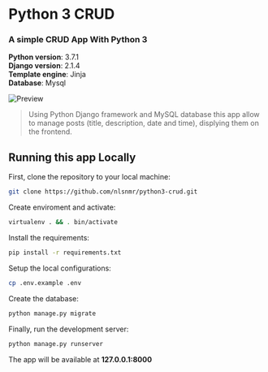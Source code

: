 # Python 3 CRUD

### A simple CRUD App With Python 3

__Python version__: 3.7.1  
__Django version__: 2.1.4  
__Template engine__: Jinja  
__Database__: Mysql  

![Preview](https://monosnap.com/image/3wBc0QSf0jOlrzgxoE5NPBaHQqGmul.png)

> Using Python Django framework and MySQL database this app allow to manage posts (title, description, date and time), displying them on the frontend. 

## Running this app Locally

First, clone the repository to your local machine:

```bash
git clone https://github.com/nlsnmr/python3-crud.git
```
Create enviroment and activate:
```bash
virtualenv . && . bin/activate
```

Install the requirements:
```bash
pip install -r requirements.txt
```

Setup the local configurations:

```bash
cp .env.example .env
```

Create the database:

```bash
python manage.py migrate
```

Finally, run the development server:

```bash
python manage.py runserver
```

The app will be available at **127.0.0.1:8000**
